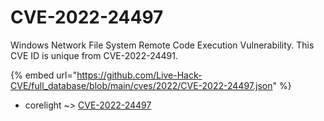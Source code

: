 # CVE-2022-24497

Windows Network File System Remote Code Execution Vulnerability. This CVE ID is unique from CVE-2022-24491.

{% embed url="https://github.com/Live-Hack-CVE/full_database/blob/main/cves/2022/CVE-2022-24497.json" %}


* corelight ~> [CVE-2022-24497](https://www.alice-snow.ru/2022/database/cve-2022-24497/cve-2022-24497-corelight)